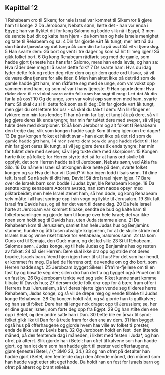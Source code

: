 ## Kapittel 12

1 Rehabeam dro til Sikem; for hele Israel var kommet til Sikem for å gjøre ham til konge.
2 Da Jeroboam, Nebats sønn, hørte det - han var enda i Egypt; han var flyktet dit for kong Salomo og bodde slik nå i Egypt,
3 men de sendte bud dit og kalte ham hjem - da kom han og hele Israels menighet og talte til Rehabeam og sa:
4 Din far gjorde vårt åk tungt; men lett nå du den hårde tjeneste og det tunge åk som din far la på oss! Så vil vi tjene deg.
5 Han svarte dem: Gå bort og vent i tre dager og kom så hit til meg igjen! Så gikk folket bort.
6 Og kong Rehabeam rådførte seg med de gamle, som hadde gjort tjeneste hos hans far Salomo, mens han enda levde, og han sa: Hva råder dere meg til å svare dette folk?
7 De svarte ham: Hvis du idag lyder dette folk og retter deg etter dem og gir dem gode ord til svar, så vil de være dine tjenere for alle tider.
8 Men han aktet ikke på det råd som de gamle hadde gitt ham, men rådførte seg med de unge, som var vokst opp sammen med ham, og som nå var i hans tjeneste.
9 Han spurte dem: Hva råder dere til at vi skal svare dette folk som har sagt til meg: Lett det åk din far la på oss?
10 Og de unge, som var vokst opp sammen med ham, svarte ham: Så skal du si til dette folk som sa til deg: Din far gjorde vart åk tungt, men gjør du det lettere for oss - så skal du tale til dem: Min lillefinger er tykkere enn min fars lender;
11 har nå min far lagt et tungt åk på dere, så vil jeg gjøre deres åk enda tyngre; har min far tuktet dere med sveper, så vil jeg tukte dere med skorpioner.
12 Så kom Jeroboam og alt folket til Rehabeam den tredje dag, slik som kongen hadde sagt: Kom til meg igjen om tre dager!
13 Da gav kongen folket et hårdt svar - han aktet ikke på det råd som de gamle hadde gitt ham,
14 men svarte dem som de unge hadde rådet til: Har min far gjort deres åk tungt, så vil jeg gjøre deres åk enda tyngre; har min far tuktet dere med sveper, så vil jeg tukte dere med skorpioner.
15 Kongen hørte ikke på folket; for Herren styrte det så for at hans ord skulle bli oppfylt, det som Herren hadde talt til Jeroboam, Nebats sønn, ved Akia fra Silo.
16 Da nå hele Israel så at kongen ikke hørte på dem, svarte folket kongen og sa: Hva del har vi i David? Vi har ingen lodd i Isais sønn. Til dine telt, Israel! Se nå selv til ditt hus, David! Så dro Israel hjem igjen.
17 Bare over de Israels barn som bodde i Judas byer, ble Rehabeam konge.
18 Da sendte kong Rehabeam Adoram avsted, han som hadde opsyn med pliktarbeidet; men hele Israel stenet ham, så han døde, og kong Rehabeam selv måtte i all hast springe opp i sin vogn og flykte til Jerusalem.
19 Slik falt Israel fra Davids hus, og så har det vært til denne dag.
20 Da hele Israel hørte at Jeroboam var kommet tilbake, sendte de bud og kalte ham til folkeforsamlingen og gjorde ham til konge over hele Israel; det var ikke noen som holdt seg til Davids hus, uten Juda stamme alene.
21 Da Rehabeam kom til Jerusalem, samlet han hele Judas hus og Benjamins stamme, hundre og åtti tusen utvalgte krigsmenn, for at de skulle stride mot Israels hus og vinne riket tilbake for Rehabeam, Salomos sønn.
22 Da kom Guds ord til Semaja, den Guds mann, og det lød slik:
23 Si til Rehabeam, Salomos sønn, Judas konge, og til hele Judas og Benjamins hus og resten av folket:
24 Så sier Herren: Dere skal ikke dra opp og stride mot deres brødre, Israels barn. Vend hjem igjen hver til sitt hus! For det som har hendt, er kommet fra meg. Da lød de Herrens ord; de vendte om og dro bort, som Herren hadde sagt.
25 Jeroboam bygget Sikem i Efra'im-fjellene om til en fast by og bosatte seg der; siden dro han derfra og bygget også Pnuel om til en fast by.
26 Og Jeroboam tenkte ved seg selv: Riket kunne snart komme tilbake til Davids hus;
27 dersom dette folk drar opp for å bære fram offer i Herrens hus i Jerusalem, så vil deres hjerte igjen vende seg til deres herre Rehabeam, Judas konge, og så vil de drepe meg og vende tilbake til Judas konge Rehabeam.
28 Og kongen holdt råd, og så gjorde han to gullkalver; og han sa til folket: Dere har nå lenge nok draget opp til Jerusalem; se, her er dine guder, Israel, som førte deg opp fra Egypt.
29 Og han stilte den ene opp i Betel, og den andre satte han i Dan.
30 Dette ble en årsak til synd; folket gikk like til Dan for å trede fram for den ene av dem.
31 Han bygget også hus på offerhaugene og gjorde hvem han ville av folket til prester, enda de ikke var av Levis barn.
32 Og Jeroboam holdt en fest i den åttende måned, på den femtende dag i måneden, i likhet med festen i Juda*, og han ofret på alteret. Slik gjorde han i Betel; han ofret til kalvene som han hadde gjort, og han lot dem som han hadde gjort til prester ved offerhaugene, gjøre tjeneste i Betel, / {* 3MO 23, 34.}
33 og han ofret på det alter han hadde gjort i Betel, den femtende dag i den åttende måned, den måned som han hadde valgt etter sitt eget hode. Da holdt han en fest for Israels barn og ofret på alteret og brant røkelse.
